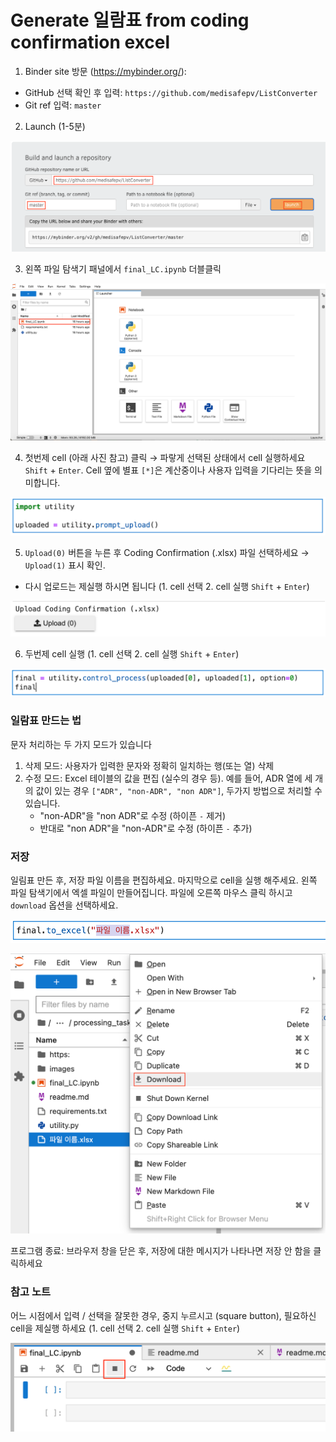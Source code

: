 # Generate 일람표 from coding confirmation excel

1. Binder site 방문 (https://mybinder.org/):
- GitHub 선택 확인 후 입력: `https://github.com/medisafepv/ListConverter`
- Git ref 입력: `master`

2. Launch (1-5분)

![Screen Shot 2022-06-22 at 10.22.08 AM.png](images/im1.png)

3. 왼쪽 파일 탐색기 패널에서 `final_LC.ipynb` 더블클릭

![Screen Shot 2022-06-22 at 10.26.17 AM.png](images/im2.png)

4. 첫번제 cell (아래 사진 참고) 클릭 $\rightarrow$ 파랗게 선택된 상태에서 cell 실행하세요 `Shift` + `Enter`. Cell 옆에 별표 `[*]`은 계산중이나 사용자 입력을 기다리는 뜻을 의미합니다.

![Screen Shot 2022-06-22 at 10.38.10 AM.png](images/im3.png)

5. `Upload(0)` 버튼을 누른 후 Coding Confirmation (.xlsx) 파일 선택하세요 $\rightarrow$ `Upload(1)` 표시 확인. 

* 다시 업로드는 제실행 하시면 됩니다 (1. cell 선택 2. cell 실행 `Shift` + `Enter`)

![Screen Shot 2022-06-28 at 1.26.33 PM.png](images/im4.png)

6. 두번제 cell 실행 (1. cell 선택 2. cell 실행 `Shift` + `Enter`)

![Screen Shot 2022-06-28 at 1.27.30 PM.png](images/im5.png)

### 일람표 만드는 법

문자 처리하는 두 가지 모드가 있습니다

1. 삭제 모드: 사용자가 입력한 문자와 정확히 일치하는 행(또는 열) 삭제
2. 수정 모드: Excel 테이블의 값을 편집 (실수의 경우 등). 예를 들어, ADR 열에 세 개의 값이 있는 경우 `["ADR", "non-ADR", "non ADR"]`, 두가지 방법으로 처리할 수 있습니다. 
    - "non-ADR"을 "non ADR"로 수정 (하이픈 `-` 제거)
    - 반대로 "non ADR"을 "non-ADR"로 수정 (하이픈 `-` 추가)

### 저장
일림표 만든 후, 저장 파일 이름을 편집하세요. 마지막으로 cell을 실행 해주세요. 왼쪽 파일 탐색기에서 엑셀 파일이 만들어집니다. 파일에 오른쪽 마우스 클릭 하시고 `download` 옵션을 선택하세요. 

![Screen Shot 2022-06-22 at 10.54.13 AM.png](images/im6.png)

![Screen Shot 2022-06-28 at 1.49.42 PM.png](images/im7.png)

프로그램 종료: 브라우저 창을 닫은 후, 저장에 대한 메시지가 나타나면 저장 안 함을 클릭하세요

### 참고 노트

어느 시점에서 입력 / 선택을 잘못한 경우, 중지 누르시고 (square button), 필요하신 cell을 제실행 하세요 (1. cell 선택 2. cell 실행 `Shift` + `Enter`)

![Screen Shot 2022-06-22 at 10.49.50 AM.png](images/im8.png)
